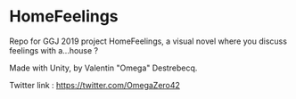 # HomeFeelings
Repo for GGJ 2019 project HomeFeelings, a visual novel where you discuss feelings with a...house ?

Made with Unity, by Valentin "Omega" Destrebecq.

Twitter link :
https://twitter.com/OmegaZero42

